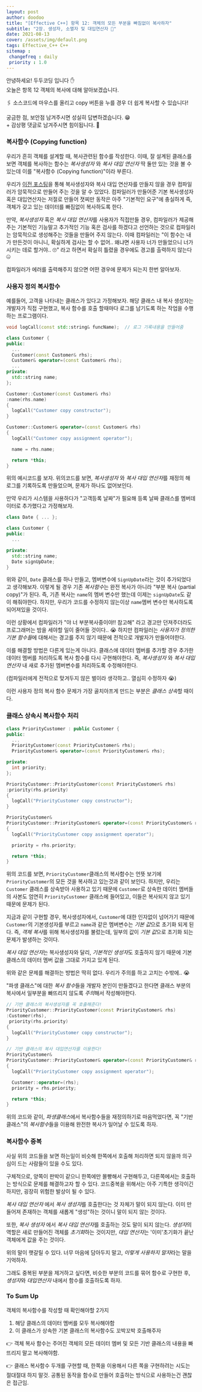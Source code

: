 ```yaml
---
layout: post
author: doodoo
title: "[Effective C++] 항목 12: 객체의 모든 부분을 빠짐없이 복사하자"
subtitle: "2장. 생성자, 소멸자 및 대입연산자 🎺"
date: 2021-08-13
cover: /assets/img/default.png
tags: Effective_C++ C++
sitemap :
 changefreq : daily
 priority : 1.0
---
```

안녕하세요! <span class="doodoo">두두코딩</span> 입니다 ✋ <br>
오늘은 항목 12 객체의 복사에 대해 알아보겠습니다.

🖇 소스코드에 마우스를 올리고 <span class="tip">copy</span> 버튼을 누를 경우 더 쉽게 복사할 수 있습니다! 

궁금한 점, 보안점 남겨주시면 성실히 답변하겠습니다. 😁 <br>
\+ 감상평 댓글로 남겨주시면 힘이됩니다. 🙇

### 복사함수 (Copying function)
우리가 흔히 객체를 설계할 때, 복사관련된 함수를 작성한다. 이때, 잘 설계된 클래스를 보면 객체를 복사하는 함수는 *복사생성자* 와 *복사 대입 연산자* 딱 둘만 있는 것을 볼 수 있는데 이를 "복사함수 (Copying function)"이라 부른다.

우리가 [이전 포스팅](https://0xd00d00.github.io/2021/07/29/effective_10.html)을 통해 복사생성자와 복사 대입 연산자를 만들지 않을 경우 컴파일러가 암묵적으로 만들어 주는 것을 알 수 있었다. 컴파일러가 만들어준 기본 복사생성자 혹은 대입연산자는 저절로 만들어 졋찌만 동작은 아주 "기본적인 요구"에 충실하게 즉, 객체가 갖고 있는 데이터를 빠짐없이 복사하도록 한다.

만약, *복사생성자* 혹은 *복사 대입 연산자*를 사용자가 직접만들 경우, 컴파일러가 제공해주는 기본적인 기능말고 추가적인 기능 혹은 검사를 하겠다고 선언하는 것으로 컴파일러는 암묵적으로 생성해주는 것들을 만들어 주지 않는다. 이때 컴파일러는 "이 함수는 내가 만든것이 아니니, 확실하게 검사는 할 수 없어.. 왜냐면 사용자 너가 만들었으니 너가 시키는 데로 할거야.. 🙄" 라고 하면서 확실히 틀렸을 경우에도 경고를 출력하지 않는다🤐

컴파일러가 에러를 출력해주지 않으면 어떤 경우에 문제가 되는지 한번 알아보자.

### 사용자 정의 복사함수
예를들어, 고객을 나타내는 클래스가 있다고 가정해보자. 해당 클래스 내 복사 생성자는 개발자가 직접 구현했고, 복사 함수를 호출 할때마다 로그를 남기도록 하는 작업을 수행하는 프로그램이다.

```cpp
void logCall(const std::string& funcName);  // 로그 기록내용을 만들어줌

class Customer {
public:
  ...
  Customer(const Customer& rhs);
  Customer& operator=(const Customer& rhs);
  ...
private:
  std::string name;
};

Customer::Customer(const Customer& rhs)
:name(rhs.name)
{
  logCall("Customer copy constructor");
}

Customer::Customer& operator=(const Customer& rhs)
{
  logCall("Customer copy assignment operator");

  name = rhs.name;

  return *this;
}
```

위의 예시코드를 보자. 위의코드를 보면, *복사생성자* 와 *복사 대입 연산자*를 재정의 해 로그를 기록하도록 만들었으며, 문제가 하나도 없어보인다.

만약 우리가 시스템을 사용하다가 "고객등록 날짜"가 필요해 등록 날짜 클래스를 멤버데이터로 추가했다고 가정해보자.

```cpp
class Date { ... };

class Customer {
public:
  ...

private:
  std::string name;
  Date signUpDate;
}
```

위와 같이, `Date` 클래스를 하나 만들고, 멤버변수에 `SignUpDate`라는 것이 추가되었다고 생각해보자. 이렇게 될 경우 기존 *복사함수*는 완전 복사가 아니라 "부분 복사 (partial copy)"가 된다. 즉, 기존 복사는 `name`의 멤버 변수만 했는데 이제는 `signUpDate`도 같이 해줘야한다. 하지만, 우리가 코드를 수정하지 않는이상 `name`멤버 변수만 복사하도록 되어져있을 것이다.

이런 상황에서 컴파일러가 "야 너 부분복사중이야!! 참고해" 라고 경고만 던져주더라도 프로그래머는 밤을 세야할 일이 줄어들 것이다.. 😭 하지만 컴파일러는 *사용자가 정의한 기본 함수들*에 대해서는 경고를 주지 않기 때문에 전적으로 개발자가 만들어야한다.

이를 해결할 방법은 다른게 있는게 아니다. 클래스에 데이터 멤버를 추가할 경우 추가한 데이터 멤버를 처리하도록 복사 함수를 다시 구현해야한다. 즉, *복사생성자* 와 *복사 대입 연산자* 내 새로 추가된 멤버변수를 처리하도록 수정해야한다.

(컴파일러에게 전적으로 맞겨두지 않은 벌이라 생각하고.. 열심히 수정하자 😭)

이런 사용자 정의 복사 함수 문제가 가장 골치아프게 만드는 부분은 *클래스 상속*할 때이다.

### 클래스 상속시 복사함수 처리
```cpp
class PriorityCustomer : public Customer {
public:
  ...
  PriorityCustomer(const PriorityCustomer& rhs);
  PriorityCustomer& operator=(const PriorityCustomer& rhs);

private:
  int priority;
};

PriorityCustomer::PriorityCustomer(const PriorityCustomer& rhs)
:priority(rhs.priority)
{
  logCall("PriorityCustomer copy constructor");
}

PriorityCustomer&
PriorityCustomer::PriorityCustomer& operator=(const PriorityCustomer& rhs)
{
  logCall("PriorityCustomer copy assignment operator");

  priority = rhs.priority;

  return *this;
}
```

위의 코드를 보면, `PriorityCustomer`클래스의 복사함수는 언뜻 보기에 `PriorityCustomer`의 모든 것을 복사하고 있는것과 같이 보인다. 하지만, 우리는 `Customer` 클래스를 상속받아 사용하고 있기 때문에 `Customer`로 상속한 데이터 멤버들의 사본도 엄연히 `PriorityCustomer` 클래스에 들어있고, 이들은 복사되지 않고 있기 때문에 문제가 된다.

지금과 같이 구현할 경우, 복사생성자에서, `Customer`에 대한 인자없이 넘어가기 때문에 `Customer`의 기본생성자를 부르고 `name`과 같은 멤버변수는 *기본 값*으로 초기화 되게 된다. 즉, *객체 복사*를 위해 복사생성자를 불렀는데, 일부의 값이 *기본 값*으로 초기화 되는 문제가 발생하는 것이다.

*복사 대입 연산자*는 복사생성자와 달리, *기본적인 생성자*도 호출하지 않기 때문에 기본클래스의 데이터 멤버 값을 그대로 가지고 있게 된다.

위와 같은 문제를 해결하는 방법은 딱히 없다. 우리가 주의를 하고 고치는 수밖에.. 😭

"파생 클래스"에 대한 *복사 함수*들을 개발자 본인이 만들겠다고 한다면 클래스 부분의 복사에서 일부분을 빠뜨리지 않도록 *주의*해서 작성해야한다.

```cpp
// 기반 클래스의 복사생성자를 꼭 호출해준다!
PriorityCustomer::PriorityCustomer(const PriorityCustomer& rhs)
:Customer(rhs),
 priority(rhs.priority)
{
  logCall("PriorityCustomer copy constructor");
}

// 기반 클래스의 복사 대입연산자를 이용한다!
PriorityCustomer&
PriorityCustomer::PriorityCustomer& operator=(const PriorityCustomer& rhs)
{
  logCall("PriorityCustomer copy assignment operator");

  Customer::operator=(rhs);
  priority = rhs.priority;

  return *this;
}
```
위의 코드와 같이, *파생클래스*에서 복사함수들을 재정의하기로 마음먹었다면, 꼭 "기반 클래스"의 *복사함수*들을 이용해 완전한 복사가 일어날 수 있도록 하자.

### 복사함수 중복
사실 위의 코드들을 보면 하는일이 비슷해 한쪽에서 호출해 처리하면 되지 않을까 의구심이 드는 사람들이 있을 수도 있다.

구체적으로, 양쪽이 판박이 같으니 한쪽에만 몰빵해서 구현해두고, 다른쪽에서는 호출하는 방식으로 문제를 해결하고자 할 수 있다. 코드중복을 위해서는 아주 기특한 생각이긴 하지만, 굉장히 위험한 발상이 될 수 있다.

*복사 대입 연산자* 에서 *복사 생성자*를 호출한다는 것 자체가 말이 되지 않는다. 이미 만들어져 존재하는 객체를 새롭게 "생성"하는 것이니 말이 되지 않는 것이다.

또한, *복사 생성자* 에서 *복사 대입 연산자*를 호출하는 것도 말이 되지 않는다. *생성자*의 역할은 새로 만들어진 객체를 *초기화*하는 것이지만, *대입 연산자*는 '이미'초기화가 끝난 객체에게 값을 주는 것이다.

위의 말이 햇갈릴 수 있다. 너무 마음에 담아두지 말고, *이렇게 사용하지 말자*라는 말을 기억하자.

그래도 중복된 부분을 제거하고 싶다면, 비슷한 부분의 코드를 묶어 함수로 구현한 후, *생성자*와 *대입연산자* 내에서 함수를 호출하도록 하자.

### To Sum Up
객체의 복사함수를 작성할 때 확인해야할 2가지
1. 해당 클래스의 데이터 멤버를 모두 복사해야함
2. 이 클래스가 상속한 기본 클래스의 복사함수도 꼬박꼬박 호출해주자

👉 객체 복사 함수는 주어진 객체의 모든 데이터 멤버 및 모든 기반 클래스의 내용을 빠뜨리지 말고 복사해야함.

👉 클래스 복사함수 두개를 구현할 때, 한쪽을 이용해서 다른 쪽을 구현하려는 시도는 절대절대 하지 말것. 공통된 동작을 함수로 만들어 호출하는 방식으로 사용하는건 괜찮은 접근임.
